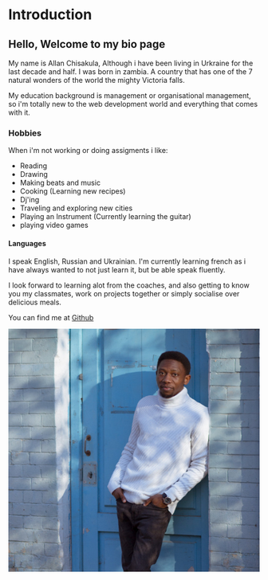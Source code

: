# Introduction

## Hello, Welcome to my bio page

My name is Allan Chisakula, Although i have been living in Urkraine for the last
decade and half. I was born in zambia. A country that has one of the 7 natural
wonders of the world the mighty Victoria falls.

My education background is management or organisational management, so i'm
totally new to the web development world and everything that comes with it.

### Hobbies

When i'm not working or doing assigments i like:

- Reading
- Drawing
- Making beats and music
- Cooking (Learning new recipes)
- Dj'ing
- Traveling and exploring new cities
- Playing an Instrument (Currently learning the guitar)
- playing video games

#### Languages

I speak English, Russian and Ukrainian. I'm currently learning french as i have
always wanted to not just learn it, but be able speak fluently.

I look forward to learning alot from the coaches, and also getting to know you
my classmates, work on projects together or simply socialise over delicious
meals.

You can find me at [Github](https://github.com/AllanSaku)

![my picture](./img/IMG_0903.jpg)
